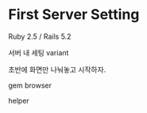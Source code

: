 # First Server Setting

Ruby 2.5 / Rails 5.2

서버 내 세팅 variant



초반에 화면만 나눠놓고 시작하자.

gem browser

helper 